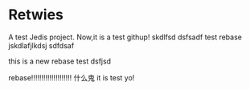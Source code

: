 # Retwies
A test Jedis project.
Now,it is a test githup!
skdlfsd
dsfsadf
test rebase
jskdlafjlkdsj
sdfdsaf

this is a new rebase
test dsfjsd

rebase!!!!!!!!!!!!!!!!!!!!
什么鬼
it is test yo!
